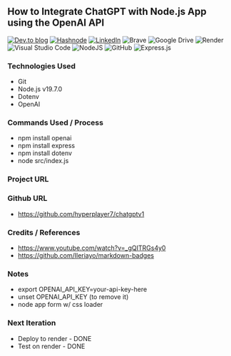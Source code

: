 ## How to Integrate ChatGPT with Node.js App using the OpenAI API

<a target="_blank" href="https://dev.to/hyperplayer7">![Dev.to blog](https://img.shields.io/badge/dev.to-0A0A0A?style=for-the-badge&logo=dev.to&logoColor=white)</a>
<a target="_blank" href="https://shoshin.hashnode.dev/">![Hashnode](https://img.shields.io/badge/Hashnode-2962FF?style=for-the-badge&logo=hashnode&logoColor=white)</a>
<a target="_blank" href="https://www.linkedin.com/in/bryancarlsonchan/">![LinkedIn](https://img.shields.io/badge/linkedin-%230077B5.svg?style=for-the-badge&logo=linkedin&logoColor=white)</a>
![Brave](https://img.shields.io/badge/Brave-FB542B?style=for-the-badge&logo=Brave&logoColor=white)
![Google Drive](https://img.shields.io/badge/Google%20Drive-4285F4?style=for-the-badge&logo=googledrive&logoColor=white)
![Render](https://img.shields.io/badge/Render-%46E3B7.svg?style=for-the-badge&logo=render&logoColor=white)
![Visual Studio Code](https://img.shields.io/badge/Visual%20Studio%20Code-0078d7.svg?style=for-the-badge&logo=visual-studio-code&logoColor=white)
![NodeJS](https://img.shields.io/badge/node.js-6DA55F?style=for-the-badge&logo=node.js&logoColor=white)
![GitHub](https://img.shields.io/badge/github-%23121011.svg?style=for-the-badge&logo=github&logoColor=white)
![Express.js](https://img.shields.io/badge/express.js-%23404d59.svg?style=for-the-badge&logo=express&logoColor=%2361DAFB)



### Technologies Used
- Git
- Node.js v19.7.0
- Dotenv
- OpenAI


### Commands Used / Process
- npm install openai
- npm install express
- npm install dotenv
- node src/index.js


### Project URL
<!-- - https://devtaminnodeapimongodb.onrender.com/ -->

### Github URL
- https://github.com/hyperplayer7/chatgptv1

### Credits / References
- https://www.youtube.com/watch?v=_gQITRGs4y0
- https://github.com/Ileriayo/markdown-badges

### Notes
- export OPENAI_API_KEY=your-api-key-here
- unset OPENAI_API_KEY (to remove it)
- node app form w/ css loader

### Next Iteration
- Deploy to render - DONE
- Test on render - DONE
